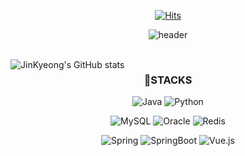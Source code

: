 <div align="center">
  
[![Hits](https://hits.seeyoufarm.com/api/count/incr/badge.svg?url=https%3A%2F%2Fgithub.com%2FJinKyeong-Seo&count_bg=%233D780F&title_bg=%238CBD7C&icon=iconify.svg&icon_color=%23E7E7E7&title=hits&edge_flat=false)](https://hits.seeyoufarm.com)

![header](https://capsule-render.vercel.app/api?type=venom&color=5C8D66&text=Hi,%20I'm+JinKyeong-Seo&animation=twinkling&height=150&fontSize=45&fontType=Courier&fontColor=232323)

<br/>

<a href="https://github.com/anuraghazra/github-readme-stats">
  <img align="left" src="https://github-readme-stats.vercel.app/api?username=JinKyeong-Seo&count_private=true&theme=vue" alt="JinKyeong's GitHub stats" />
</a>

### 🔨STACKS

![Java](https://img.shields.io/badge/Java-007396?style=flat&logo=OpenJDK&logoColor=white)
![Python](https://img.shields.io/badge/Python-3776AB?style=flat&logo=Python&logoColor=white)

![MySQL](https://img.shields.io/badge/MySQL-00000F?style=flat&logo=mysql&logoColor=white)
![Oracle](https://img.shields.io/badge/Oracle-F80000?style=flat&logo=oracle&logoColor=white)
![Redis](https://img.shields.io/badge/Redis-DC382D?style=flat&logo=Redis&logoColor=white)

![Spring](https://img.shields.io/badge/Spring-6DB33F?style=flat&logo=spring&logoColor=white)
![SpringBoot](https://img.shields.io/badge/Springboot-6DB33F?style=flat&logo=springboot&logoColor=white)
![Vue.js](https://img.shields.io/badge/Vue.js-35495E?style=flat&logo=vue.js&logoColor=4FC08D)


</div>








